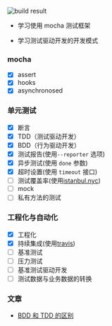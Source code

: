 ![build result](https://api.travis-ci.org/dontdrinkmylemontea/mochakong.png?branch=master)

- 学习使用 mocha 测试框架

- 学习测试驱动开发的开发模式

### mocha

- [x] assert
- [x] hooks
- [x] asynchronosed

### 单元测试

- [x] 断言
- [x] TDD（测试驱动开发）
- [x] BDD（行为驱动开发）
- [x] 测试报告(使用`--reporter` 选项)
- [x] 异步测试(使用 `done` 参数)
- [x] 超时设置(使用 `timeout` 接口)
- [ ] 测试覆盖率(使用[istanbul.nyc](https://github.com/istanbuljs/nyc))
- [ ] mock
- [ ] 私有方法的测试

### 工程化与自动化

- [x] 工程化
- [x] 持续集成(使用[travis](https://docs.travis-ci.com/user/tutorial/))
- [ ] 基准测试
- [ ] 压力测试
- [ ] 基准测试驱动开发
- [ ] 测试数据与业务数据的转换

### 文章

- [BDD 和 TDD 的区别](https://joshldavis.com/2013/05/27/difference-between-tdd-and-bdd/)
